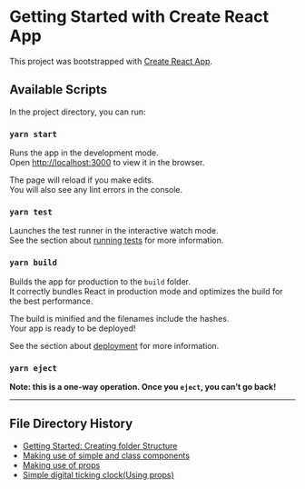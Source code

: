 # Getting Started with Create React App

This project was bootstrapped with [Create React App](https://github.com/facebook/create-react-app).

## Available Scripts

In the project directory, you can run:

### `yarn start`

Runs the app in the development mode.\
Open [http://localhost:3000](http://localhost:3000) to view it in the browser.

The page will reload if you make edits.\
You will also see any lint errors in the console.

### `yarn test`

Launches the test runner in the interactive watch mode.\
See the section about [running tests](https://facebook.github.io/create-react-app/docs/running-tests) for more information.

### `yarn build`

Builds the app for production to the `build` folder.\
It correctly bundles React in production mode and optimizes the build for the best performance.

The build is minified and the filenames include the hashes.\
Your app is ready to be deployed!

See the section about [deployment](https://facebook.github.io/create-react-app/docs/deployment) for more information.

### `yarn eject`

**Note: this is a one-way operation. Once you `eject`, you can’t go back!**
******
## File Directory History
* [Getting Started: Creating folder Structure](https://github.com/David-Saah/reactjs-test-app/tree/3d30c0615e1a407d4520926ed5a3f2eb60b7ee47)
* [Making use of simple and class components](https://github.com/David-Saah/reactjs-test-app/tree/4e576fe5548d3830ca3dceae76e80a1d8e7a7d65)
* [Making use of props](https://github.com/David-Saah/reactjs-test-app/tree/ef5ba3e1e183074b46ca7507749a123e3e069b95)
* [Simple digital ticking clock(Using props)](https://github.com/David-Saah/reactjs-test-app/tree/78c4907e72a41a0e1fba6351ce93b383492162f9)
